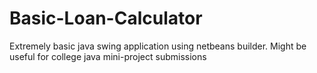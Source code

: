 # Basic-Loan-Calculator
Extremely basic java swing application using netbeans builder. Might be useful for college java mini-project submissions
